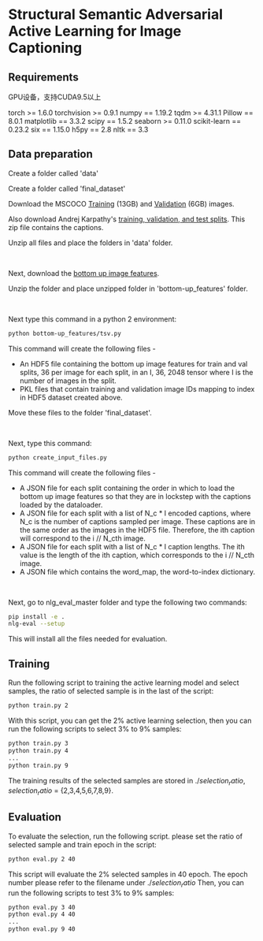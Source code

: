 <h1> Structural Semantic Adversarial Active Learning for Image
Captioning</h1>



<h2> Requirements </h2>

GPU设备，支持CUDA9.5以上<br>

 torch >= 1.6.0
 torchvision >= 0.9.1
 numpy == 1.19.2
 tqdm >= 4.31.1
 Pillow == 8.0.1
 matplotlib == 3.3.2
 scipy == 1.5.2
 seaborn >= 0.11.0
 scikit-learn == 0.23.2
 six == 1.15.0
 h5py == 2.8
 nltk == 3.3

<h2> Data preparation </h2>

Create a folder called 'data'

Create a folder called 'final_dataset'

Download the MSCOCO <a target = "_blank" href="http://images.cocodataset.org/zips/train2014.zip">Training</a> (13GB)  and <a href=http://images.cocodataset.org/zips/val2014.zip>Validation</a> (6GB)  images. 

Also download Andrej Karpathy's <a target = "_blank" href=http://cs.stanford.edu/people/karpathy/deepimagesent/caption_datasets.zip>training, validation, and test splits</a>. This zip file contains the captions.

Unzip all files and place the folders in 'data' folder.

<br>

Next, download the <a target = "_blank" href="https://imagecaption.blob.core.windows.net/imagecaption/trainval_36.zip">bottom up image features</a>.

Unzip the folder and place unzipped folder in 'bottom-up_features' folder.  

<br>

Next type this command in a python 2 environment: 
```bash
python bottom-up_features/tsv.py
```

This command will create the following files - 
<ul>
<li>An HDF5 file containing the bottom up image features for train and val splits, 36 per image for each split, in an I, 36, 2048 tensor where I is the number of images in the split.</li>
<li>PKL files that contain training and validation image IDs mapping to index in HDF5 dataset created above.</li>
</ul>

Move these files to the folder 'final_dataset'.

<br>

Next, type this command: 
```bash
python create_input_files.py
```

This command will create the following files - 
<ul>
<li>A JSON file for each split containing the order in which to load the bottom up image features so that they are in lockstep with the captions loaded by the dataloader.</li>
<li>A JSON file for each split with a list of N_c * I encoded captions, where N_c is the number of captions sampled per image. These captions are in the same order as the images in the HDF5 file. Therefore, the ith caption will correspond to the i // N_cth image.</li>
<li>A JSON file for each split with a list of N_c * I caption lengths. The ith value is the length of the ith caption, which corresponds to the i // N_cth image.</li>
<li>A JSON file which contains the word_map, the word-to-index dictionary.</li>
</ul>

<br>

Next, go to nlg_eval_master folder and type the following two commands:
```bash
pip install -e .
nlg-eval --setup
```
This will install all the files needed for evaluation.

<h2> Training </h2>

Run the following script to training the active learning model and select samples, the ratio of selected sample is in the last of the script:
```bash
python train.py 2
```
With this script, you can get the 2% active learning selection, then you can run the following scripts to select 3% to 9% samples:
```bash
python train.py 3
python train.py 4
...
python train.py 9 
```
The training results of the selected samples are stored in ./$selection_ratio$, $selection_ratio$ = {2,3,4,5,6,7,8,9}.


<h2> Evaluation </h2>

To evaluate the selection, run the following script. please set the ratio of selected sample and train epoch in the script:
```bash
python eval.py 2 40
```
This script will evaluate the 2% selected samples in 40 epoch. The epoch number please refer to the filename under ./$selection_ratio$
Then, you can run the following scripts to test 3% to 9% samples:
```bash
python eval.py 3 40
python eval.py 4 40
...
python eval.py 9 40
```
